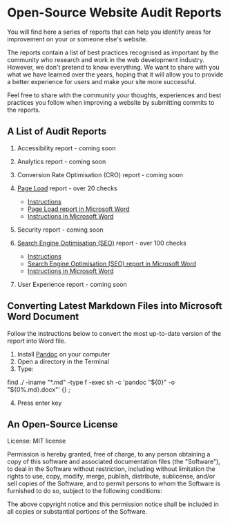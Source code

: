 # Open-Source Website Audit Reports

You will find here a series of reports that can help you identify areas for improvement on your or someone else's website.

The reports contain a list of best practices recognised as important by the community who research and work in the web development industry. However, we don't pretend to know everything. We want to share with you what we have learned over the years, hoping that it will allow you to provide a better experience for users and make your site more successful.

Feel free to share with the community your thoughts, experiences and best practices you follow when improving a website by submitting commits to the reports.

## A List of Audit Reports

1. Accessibility report - coming soon
2. Analytics report - coming soon
3. Conversion Rate Optimisation (CRO) report - coming soon
4. [Page Load](https://github.com/MarcinKilarski/website-audit/blob/master/page-load/page-load-report.md) report - over 20 checks

   - [Instructions](https://github.com/MarcinKilarski/website-audit/blob/master/page-load/page-load-instructions.md)
   - [Page Load report in Microsoft Word](https://github.com/MarcinKilarski/website-audit/blob/ffcfe527fe5a734af08cb6a03d0c95a9613d5017/page-load/page-load-report.docx)
   - [Instructions in Microsoft Word](https://github.com/MarcinKilarski/website-audit/blob/ffcfe527fe5a734af08cb6a03d0c95a9613d5017/page-load/page-load-instructions.docx)

5. Security report - coming soon
6. [Search Engine Optimisation (SEO)](https://github.com/MarcinKilarski/website-audit/blob/master/seo/seo-report.md) report - over 100 checks

   - [Instructions](https://github.com/MarcinKilarski/website-audit/blob/master/seo/seo-instructions.md)
   - [Search Engine Optimisation (SEO) report in Microsoft Word](https://github.com/MarcinKilarski/website-audit/blob/2ce0f104c0ae6f9aa62f1240f2772969f60c5fe1/seo/seo-report.docx)
   - [Instructions in Microsoft Word](https://github.com/MarcinKilarski/website-audit/blob/2ce0f104c0ae6f9aa62f1240f2772969f60c5fe1/seo/seo-instructions.docx)

7. User Experience report - coming soon

## Converting Latest Markdown Files into Microsoft Word Document

Follow the instructions below to convert the most up-to-date version of the report into Word file.

1. Install [Pandoc](https://pandoc.org/) on your computer
2. Open a directory in the Terminal
3. Type:

find ./ -iname "*.md" -type f -exec sh -c 'pandoc "${0}" -o "${0%.md}.docx"' {} \;

4. Press enter key

## An Open-Source License

License: MIT license

Permission is hereby granted, free of charge, to any person obtaining a copy of this software and associated documentation files (the "Software"), to deal in the Software without restriction, including without limitation the rights to use, copy, modify, merge, publish, distribute, sublicense, and/or sell copies of the Software, and to permit persons to whom the Software is furnished to do so, subject to the following conditions:

The above copyright notice and this permission notice shall be included in all copies or substantial portions of the Software.
